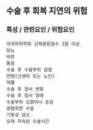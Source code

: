 ## 수술 후 회복 지연의 위험



### 특성 / 관련요인 / 위험요인

>   

    미국마취학회 신체분류점수 3점 이상
    당뇨
    비만
    통증
    수술 후 수술부위 감염
    연령(신생아 또는 노인)
    약물
    수술 후 정서 변화
    수술 후 정서 장애
    수술부위 오염이나 손상
    광범위한 수술
    기동성 감소
    오래 지속된 수술시간
